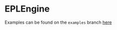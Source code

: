 <!--
 Copyright 2022 kate.
 SPDX-License-Identifier: 	AGPL-3.0-or-later
-->

# EPLEngine

Examples can be found on the `examples` branch [here](https://github.com/ktwrd/eplengine/tree/examples)